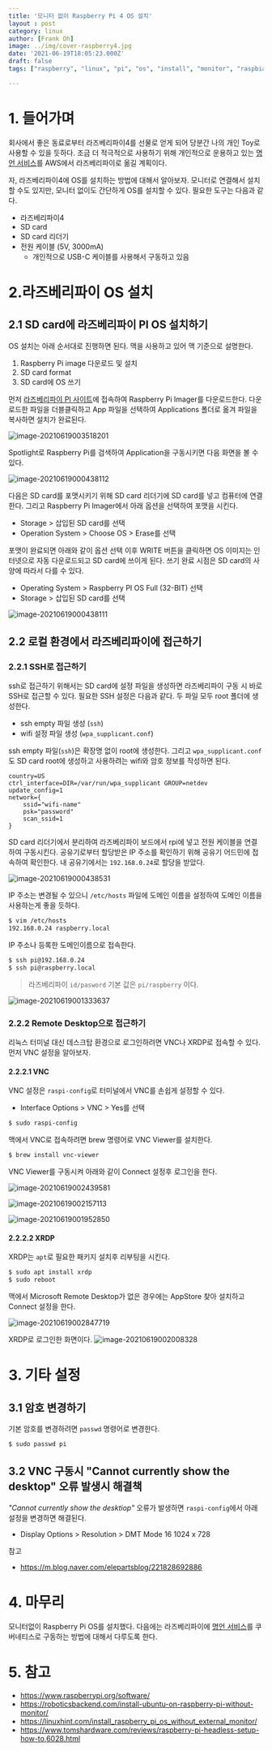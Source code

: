 ```yaml
---
title: '모니터 없이 Raspberry Pi 4 OS 설치'
layout : post
category: linux
author: [Frank Oh]
image: ../img/cover-raspberry4.jpg
date: '2021-06-19T18:05:23.000Z'
draft: false
tags: ["raspberry", "linux", "pi", "os", "install", "monitor", "raspbian", "라즈베리파이", "라즈비안", "운용체제", "리눅스", "설치", "모니터"]

---
```



# 1. 들어가며

회사에서 좋은 동료로부터 라즈베리파이4를 선물로 얻게 되어 당분간 나의 개인 Toy로 사용할 수 있을 듯하다. 조금 더 적극적으로 사용하기 위해 개인적으로 운용하고 있는 [명언 서비스](https://quote.advenoh.pe.kr/)를 AWS에서 라즈베리파이로 옮길 계획이다. 

자, 라즈베리파이4에 OS를 설치하는 방법에 대해서 알아보자. 모니터로 연결해서 설치할 수도 있지만, 모니터 없이도 간단하게 OS를 설치할 수 있다. 필요한 도구는 다음과 같다.

- 라즈베리파이4
- SD card
- SD card 리더기
- 전원 케이블 (5V, 3000mA)
  - 개인적으로 USB-C 케이블를 사용해서 구동하고 있음

# 2.라즈베리파이 OS 설치

## 2.1 SD card에 라즈베리파이 PI OS 설치하기

OS 설치는 아래 순서대로 진행하면 된다. 맥을 사용하고 있어 맥 기준으로 설명한다.

1. Raspberry Pi image 다운로드 및 설치
2. SD card format
3. SD card에 OS 쓰기

먼저 [라즈베리파이 PI 사이트](https://www.raspberrypi.org/software/)에 접속하여 Raspberry Pi Imager를 다운로드한다. 다운로드한 파일을 더블클릭하고 App 파일을 선택하여 Applications 폴더로 옮겨 파일을 복사하면 설치가 완료된다.

![image-20210619003518201](images/모니터-없이-Raspberry-Pi-4-OS-설치/image-20210619003518201.png)

Spotlight로 Raspberry Pi를 검색하여 Application을 구동시키면 다음 화면을 볼 수 있다. 

![image-20210619000438112](images/모니터-없이-Raspberry-Pi-4-OS-설치/image-20210619000438112.png)

다음은 SD card를 포맷시키기 위해 SD card 리더기에 SD card를 넣고 컴퓨터에 연결한다. 그리고 Raspberry Pi Imager에서 아래 옵션을 선택하여 포맷을 시킨다. 

- Storage > 삽입된 SD card를 선택
- Operation System > Choose OS > Erase를 선택

포맷이 완료되면 아래와 같이 옵션 선택 이후 WRITE 버튼을 클릭하면 OS 이미지는 인터넷으로 자동 다운로드되고 SD card에 쓰이게 된다. 쓰기 완료 시점은 SD card의 사양에 따라서 다를 수 있다. 

- Operating System > Raspberry PI OS Full (32-BIT) 선택
- Storage > 삽입된 SD card를 선택

![image-20210619000438111](images/모니터-없이-Raspberry-Pi-4-OS-설치/image-20210619000438111.png)

## 2.2 로컬 환경에서 라즈베리파이에 접근하기

### 2.2.1 SSH로 접근하기

ssh로 접근하기 위해서는 SD card에 설정 파일을 생성하면 라즈베리파이 구동 시 바로 SSH로 접근할 수 있다. 필요한 SSH 설정은 다음과 같다. 두 파일 모두 root 폴더에 생성한다.

- ssh empty 파일 생성 (`ssh`)
- wifi 설정 파일 생성 (`wpa_supplicant.conf`)

ssh empty 파일(`ssh`)은 확장명 없이 root에 생성한다. 그리고 `wpa_supplicant.conf`도 SD card root에 생성하고 사용하려는 wifi와 암호 정보를 작성하면 된다. 

```
country=US
ctrl_interface=DIR=/var/run/wpa_supplicant GROUP=netdev
update_config=1
network={
    ssid="wifi-name"
    psk="password"
    scan_ssid=1
}
```

SD card 리더기에서 분리하여 라즈베리파이 보드에서 rpi에 넣고 전원 케이블을 연결하여 구동시킨다. 공유기로부터 할당받은 IP 주소를 확인하기 위해 공유기 어드민에 접속하여 확인한다. 내 공유기에서는 `192.168.0.24`로 할당을 받았다. 

![image-20210619000438531](images/모니터-없이-Raspberry-Pi-4-OS-설치/image-20210619000438531.jpg)

IP 주소는 변경될 수 있으니 `/etc/hosts` 파일에 도메인 이름을 설정하여 도메인 이름을 사용하는게 좋을 듯하다. 

```bash
$ vim /etc/hosts
192.168.0.24 raspberry.local
```

IP 주소나 등록한 도메인이름으로 접속한다. 

```bash
$ ssh pi@192.168.0.24
$ ssh pi@raspberry.local
```

> 라즈베리파이 `id/pasword` 기본 값은 `pi/raspberry` 이다. 


![image-20210619001333637](images/모니터-없이-Raspberry-Pi-4-OS-설치/image-20210619001333637.png)

### 2.2.2 Remote Desktop으로 접근하기

리눅스 터미널 대신 데스크탑 환경으로 로그인하려면 VNC나 XRDP로 접속할 수 있다. 먼저 VNC 설정을 알아보자. 

#### 2.2.2.1 VNC

VNC 설정은 `raspi-config`로 터미널에서 VNC를 손쉽게 설정할 수 있다. 

- Interface Options > VNC > Yes를 선택

```bash
$ sudo raspi-config
```

맥에서 VNC로 접속하려면 brew 명령어로 VNC Viewer를 설치한다. 

```bash
$ brew install vnc-viewer
```

VNC Viewer를 구동시켜 아래와 같이 Connect 설정후 로그인을 한다. 

![image-20210619002439581](images/모니터-없이-Raspberry-Pi-4-OS-설치/image-20210619002439581.png)

![image-20210619002157113](images/모니터-없이-Raspberry-Pi-4-OS-설치/image-20210619002157113.png)


![image-20210619001952850](images/모니터-없이-Raspberry-Pi-4-OS-설치/image-20210619001952850.png)

#### 2.2.2.2 XRDP 

XRDP는 `apt`로 필요한 패키지 설치후 리부팅을 시킨다.

```bash
$ sudo apt install xrdp
$ sudo reboot
```

맥에서 Microsoft Remote Desktop가 없은 경우에는 AppStore 찾아 설치하고 Connect 설정을 한다. 

![image-20210619002847719](images/모니터-없이-Raspberry-Pi-4-OS-설치/image-20210619002847719.png)

XRDP로 로그인한 화면이다. 
![image-20210619002008328](images/모니터-없이-Raspberry-Pi-4-OS-설치/image-20210619002008328.png)

# 3. 기타 설정

## 3.1 암호 변경하기

기본 암호를 변경하려면 `passwd` 명령어로 변경한다. 

```bash
$ sudo passwd pi
```



## 3.2 VNC 구동시 "Cannot currently show the desktop" 오류 발생시 해결책

*"Cannot currently show the desktiop"* 오류가 발생하면 `raspi-config`에서 아래 설정을 변경하면 해결된다.

- Display Options > Resolution > DMT Mode 16 1024 x 728

참고

- https://m.blog.naver.com/elepartsblog/221828692886

# 4. 마무리

모니터없이 Raspberry Pi OS를 설치했다. 다음에는 라즈베리파이에 [명언 서비스](https://quote.advenoh.pe.kr/)를 쿠버네티스로 구동하는 방법에 대해서 다루도록 한다. 

# 5. 참고

- https://www.raspberrypi.org/software/
- https://roboticsbackend.com/install-ubuntu-on-raspberry-pi-without-monitor/
- https://linuxhint.com/install_raspberry_pi_os_without_external_monitor/
- https://www.tomshardware.com/reviews/raspberry-pi-headless-setup-how-to,6028.html
